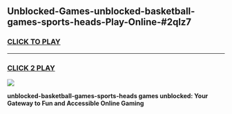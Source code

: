 
## Unblocked-Games-unblocked-basketball-games-sports-heads-Play-Online-#2qlz7
<h3>
<a href="https://premium.freeplayer.one?title=unblocked-basketball-games-sports-heads&ref=27F">CLICK TO PLAY</a></h3>
<hr>

<h3>
<a href="https://premium.freeplayer.one?title=unblocked-basketball-games-sports-heads&ref=27F">CLICK 2 PLAY</a>
  
</h3>

<a href="https://premium.freeplayer.one?title=unblocked-basketball-games-sports-heads&ref=27F"><img src="https://clearcache.store/games.png"></a>


**unblocked-basketball-games-sports-heads games unblocked: Your Gateway to Fun and Accessible Online Gaming**

